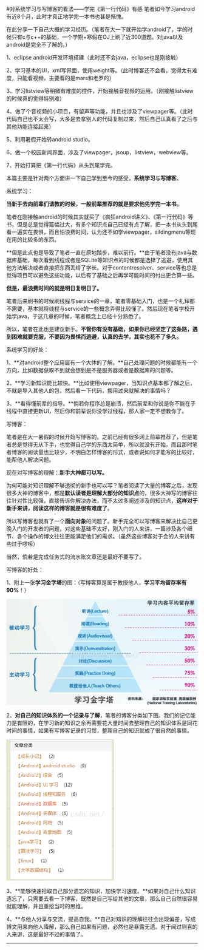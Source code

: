 #对系统学习与写博客的看法——学完《第一行代码》有感
笔者如今学习android有近8个月，此时才真正地学完一本书也甚是惭愧。

 

在此分享一下自己大概的学习经历。（笔者在大一下就开始学android了，学的时候只有c与c++的基础，一个学期+寒假在OJ上刷了近300道题。对java以及android是完全不了解的。）

1、eclipse android开发环境搭建（此时还不会java，eclipse也是刚接触）

2、学习基本的UI，xml写界面，使用weight等。（此时博客还不会看，觉得太有难度，只能看视频，主要看的是mars和老罗的）

3、学习listview等稍微有难度的控件，开始接触音视频的运用。（刚接触listview的时候真的觉得特别难）

4、做了个音视频的小项目，有留声等功能，并且也涉及了viewpager等。（此时代码自己也不太会写，大多是去拿别人的代码复制过来，然后自己认真看了之后与其他功能连接起来）

5、利用暑假开始转android studio。

6、做一个校园新闻界面，涉及了viewpager，jsoup，listview，webview等。

7、开始打算把《第一行代码》从头到尾学完。

 

 

本篇主要是针对两个方面讲一下自己学到至今的感受，**系统学习**与**写博客**。

 

系统学习：

 

**当新手去向前辈们请教的时候，一般前辈推荐的就是要求他先学完一本书。**

笔者在刚接触android的时候其实就买了《疯狂android讲义》、《第一行代码》等书，但是总是觉得篇幅过大，有多个知识点自己已经有点了解，把一本书从头到尾看一遍实在畏惧，而且怕浪费时间，认为还不如学viewpager，sildingmenu等现在用的比较多的东西。

**但是此点也是导致了笔者一直在原地踏步，难以前行。**由于笔者没有java与数据库基础，每次看到线程或者是SQLite等知识点的时候都是选择了逃避，使用其他方法解决或者直接把东西丢给了学长。对于contentresolver、service等也总是觉得项目可以避免这些功能，以后有了基础之后再学可能时间的付出更合算一些。

**但是，最浪费时间的就是明日复明日了。**

笔者后来刷书的时候刷线程与service的一章，笔者零基础入门，也是一个礼拜都不需要，基本就将线程与service的一些概念弄得比较懂了。然后现在笔者学校开始学java，于这几章的时候，笔者概念上已经十分熟悉了。

所以，笔者在此也是建议新手。**不管你有没有基础，如果你已经坚定了这条路，遇到困难就要克服，不要因为畏惧而逃避，认真的去学，其实也花不了多久。**

 

系统学习的好处：

1、**对android整个应用层有一个大体的了解。**自己处理问题的时候都能有一个方向，比如数据获取不到就会想到是不是服务器或者是数据库的问题等。

2、**学习新知识能比较快。**比如使用viewpager，当知识点基本都了解之后，不就是导入其他人的包，然后看一下代码，挪用过来就解决的事情吗？

3、**看得懂前辈的指导。**倘若你程序总是崩溃，然后前辈和你说是你不能在子线程中直接更新UI，然后你和前辈说你没学过线程，那人家一定不想教你了。

 

 

写博客：

 

笔者是在大一暑假的时候开始写博客的。之前已经有很多网上前辈推荐了，但是笔者总是觉得无从下手，也觉得自己学的东西太简单，所以就没有开始。而且那时笔者博客的阅读量也比较少，不明白怎样博客的形式，或者说如何才能写的比较好，能帮他人解决问题。

现在对写博客的理解：**新手大神都可以写。**

为何可能对知识理解不够透彻的新手也可以写？笔者阅读了大量的博客之后，发现很多大神的博客中，都是**默认读者是理解大部分的知识点**的，很多大神写的博客往往针对性比较强，直接告诉你解决办法，而不太过多阐述涉及的知识点，**这样对于新手来讲，阅读这样的博客就是很有难度了**。

所以写博客也就有了一个**面向对象**的问题了。新手完全可以写博客来解决比自己更晚入门的开发者的问题，对这些基础不太好，刚入门的人来讲，一篇涉及各个细节、各个操作的博文往往更能满足他们的需求。（虽然这些博客对于会的人来讲有些过于啰嗦）

当然，倘若是完成任务式的流水账文章还是最好不要写了。

 

 

写博客的好处：



1、附上一张**学习金字塔**的图：（写博客算是属于教授他人，**学习平均留存率有90%**！）

<img src="https://raw.githubusercontent.com/Double2hao/xujiajia_blog/main/img/1340.png" alt="">

 

2、**对自己的知识体系的一个记录与了解**，笔者的博客分类如下图。我们的记忆能力是有限的，在学习新的知识之余再需要花大量时间去整理自己的知识体系是同花时间的事情，如果有写博客记录的习惯，整理自己的知识就成了很自然的事情。

<img src="https://raw.githubusercontent.com/Double2hao/xujiajia_blog/main/img/1341.png" alt=""> 

3、**能够快速拾取自己部分遗忘的知识，加快学习速度。**如果对自己什么知识遗忘了，只需要去看一下博客，既然是自己写给其他的文章，那么自己自然很容易就能理解，并且重拾当时的思维。

 

4、**与他人分享与交流，提高自我。**自己对知识的理解往往会出现偏差，写成博文用来向他人降解，那么自己如果有问题，必然也是暴露无遗。对于闻过则喜的人来讲，这是最好不过的事情了。

** **

 

 